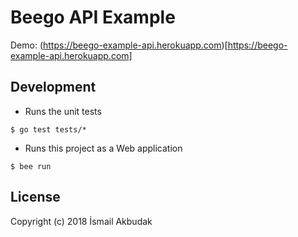 # Beego API Example

Demo: (https://beego-example-api.herokuapp.com)[https://beego-example-api.herokuapp.com]

## Development
- Runs the unit tests
```
$ go test tests/*
```
- Runs this project as a Web application
```
$ bee run
```

## License

Copyright (c) 2018 İsmail Akbudak
